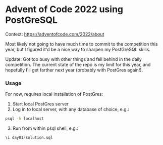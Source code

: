 # Advent of Code 2022 using PostGreSQL

Context: https://adventofcode.com/2022/about

Most likely not going to have much time to commit to the competition this year, but I figured it'd be a nice way to sharpen my PostGreSQL skills. 

Update: Got too busy with other things and fell behind in the daily competition. The current state of the repo is my limit for this year, and hopefully I'll
get farther next year (probably with PostGres again!).

### Usage

For now, requires local installation of PostGres:

1. Start local PostGres server
2. Log in to local server, with any database of choice, e.g.:

```bash
psql -h localhost
```

3. Run from within psql shell, e.g.:

```sql
\i day01/solution.sql
```
